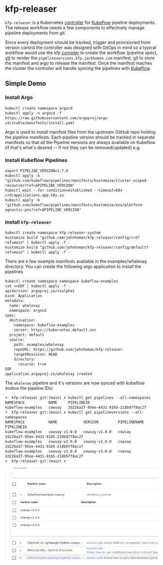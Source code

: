 # kfp-releaser
`kfp-releaser` is a Kubernetes [controller] for [Kubeflow] pipeline deployments.
The release workflow needs a few components to effectively manage pipeline deployments
from git.

Since every deployment should be tracked, trigger and provisioned from version control
the controller was designed with GitOps in mind so a typical workflow would use the kfp [compiler] to create the
workflow (pipeline spec), [ytt](https://carvel.dev/ytt/) to render the `pipelineversions.kfp.jackhoman.com` manifest, git
to store the manifest and argo to release the manifest. Once the manifest reaches the cluster the controller
will handle syncing the pipelines with [Kubeflow].


## Simple Demo
### Install Argo
```shell
kubectl create namespace argocd
kubectl apply -n argocd -f https://raw.githubusercontent.com/argoproj/argo-cd/stable/manifests/install.yaml
```
Argo is used to install manifest files from the upstream GitHub repo holding the pipeline manifests. Each
pipeline version should be tracked in separate manifests so that all the Pipeline versions are always available on Kubeflow
(if that's what's desired -- if not they can be removed/updated)
e.g. 
### Install Kubeflow Pipelines
```shell
export PIPELINE_VERSION=1.7.0
kubectl apply -k "github.com/kubeflow/pipelines/manifests/kustomize/cluster-scoped-resources?ref=$PIPELINE_VERSION"
kubectl wait --for condition=established --timeout=60s crd/applications.app.k8s.io
kubectl apply -k "github.com/kubeflow/pipelines/manifests/kustomize/env/platform-agnostic-pns?ref=$PIPELINE_VERSION"
```

### Install `kfp-releaser`
```shell
kubectl create namespace kfp-releaser-system
kustomize build "github.com/johnhoman/kfp-releaser/config/crd?ref=main" | kubectl apply -f -
kustomize build "github.com/johnhoman/kfp-releaser/config/default?ref=main" | kubectl apply -f -
```

There are a few example manifests available in the examples/whalesay directory. You can
create the following argo application to install the pipelines

```shell
kubectl create namespace namespace kubeflow-examples
cat <<EOF | kubectl apply -f -
apiVersion: argoproj.io/v1alpha1                                                                                                                                                              
kind: Application                                                                                                                                                                             
metadata:                                                                                                                                                                                     
  name: whalesay                                                                                                                                                                              
  namespace: argocd                                                                                                                                                                           
spec:                                                                                                                                                                                         
  destination:                                                                                                                                                                                
    namespace: kubeflow-examples                                                                                                                                                              
    server: https://kubernetes.default.svc                                                                                                                                                    
  project: default                                                                                                                                                                            
  source:                                                                                                                                                                                     
    path: examples/whalesay
    repoURL: https://github.com/johnhoman/kfp-releaser
    targetRevision: HEAD                                                                                                                                                                      
    directory:
      recurse: true
EOF
application.argoproj.io/whalesay created
```

The `whalesay` pipeline and it's versions are now synced with kubeflow (notice the pipeline IDs)
```shell
➜  kfp-releaser git:(main) ✗ kubectl get pipelines --all-namespaces       
NAMESPACE           NAME     PIPELINEID
kubeflow-examples   cowsay   2d226a37-95ee-4431-9165-218b97f8ac2f
➜  kfp-releaser git:(main) ✗ kubectl get pipelineversions --all-namespaces
NAMESPACE           NAME            VERSION         PIPELINENAME   PIPELINEID
kubeflow-examples   cowsay-v1.0.0   cowsay-v1.0.0   cowsay         2d226a37-95ee-4431-9165-218b97f8ac2f
kubeflow-examples   cowsay-v2.0.0   cowsay-v2.0.0   cowsay         2d226a37-95ee-4431-9165-218b97f8ac2f
kubeflow-examples   cowsay-v3.0.0   cowsay-v3.0.0   cowsay         2d226a37-95ee-4431-9165-218b97f8ac2f
➜  kfp-releaser git:(main) ✗
```

![Pipelines sync to Kubeflow](img/kfp-whalesay.png)


[Controller]: https://kubernetes.io/docs/concepts/architecture/controller
[Kubeflow]: https://kubeflow.org
[compiler]: https://kubeflow-pipelines.readthedocs.io/en/latest/source/kfp.compiler.html
